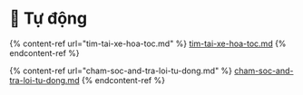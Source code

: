 # 🧩 Tự động

{% content-ref url="tim-tai-xe-hoa-toc.md" %}
[tim-tai-xe-hoa-toc.md](tim-tai-xe-hoa-toc.md)
{% endcontent-ref %}

{% content-ref url="cham-soc-and-tra-loi-tu-dong.md" %}
[cham-soc-and-tra-loi-tu-dong.md](cham-soc-and-tra-loi-tu-dong.md)
{% endcontent-ref %}
